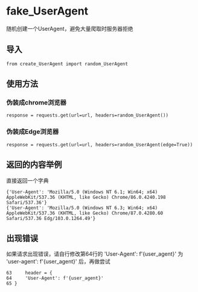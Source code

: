 # fake_UserAgent
随机创建一个UserAgent，避免大量爬取时服务器拒绝

## 导入

    from create_UserAgent import random_UserAgent

## 使用方法
### 伪装成chrome浏览器

    response = requests.get(url=url, headers=random_UserAgent())


### 伪装成Edge浏览器

    response = requests.get(url=url, headers=random_UserAgent(edge=True))

## 返回的内容举例
直接返回一个字典

    {'User-Agent': 'Mozilla/5.0 (Windows NT 6.1; Win64; x64) AppleWebKit/537.36 (KHTML, like Gecko) Chrome/86.0.4240.198 Safari/537.36'}
    {'User-Agent': 'Mozilla/5.0 (Windows NT 6.3; Win64; x64) AppleWebKit/537.36 (KHTML, like Gecko) Chrome/87.0.4280.60 Safari/537.36 Edg/103.0.1264.49'}

## 出现错误
如果请求出现错误，请自行修改第64行的 'User-Agent': f'{user_agent}' 为 'user-agent': f'{user_agent}' 后，再做尝试

    63     header = {
    64     'User-Agent': f'{user_agent}'
    65 }
